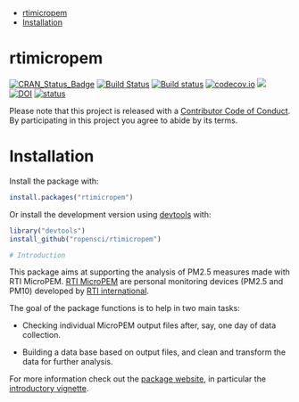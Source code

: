 -   [rtimicropem](#rtimicropem)
-   [Installation](#installation)

rtimicropem
===========

[![CRAN\_Status\_Badge](http://www.r-pkg.org/badges/version/rtimicropem)](http://cran.r-project.org/package=rtimicropem)
[![Build
Status](https://travis-ci.org/ropensci/rtimicropem.svg?branch=master)](https://travis-ci.org/ropensci/rtimicropem)
[![Build
status](https://ci.appveyor.com/api/projects/status/m77xbrmdktarl1e6?svg=true)](https://ci.appveyor.com/project/ropensci/rtimicropem)
[![codecov.io](https://codecov.io/github/ropensci/rtimicropem/coverage.svg?branch=master)](https://codecov.io/github/ropensci/rtimicropem?branch=master)
[![](https://badges.ropensci.org/126_status.svg)](https://github.com/ropensci/onboarding/issues/126)
[![DOI](https://zenodo.org/badge/DOI/10.5281/zenodo.831438.svg)](https://doi.org/10.5281/zenodo.831438)
[![status](http://joss.theoj.org/papers/10.21105/joss.00333/status.svg)](http://joss.theoj.org/papers/10.21105/joss.00333)

Please note that this project is released with a [Contributor Code of
Conduct](https://github.com/ropensci/rtimicropem/blob/master/CONDUCT.md).
By participating in this project you agree to abide by its terms.

Installation
============

Install the package with:

``` r
install.packages("rtimicropem")
```

Or install the development version using
[devtools](https://github.com/hadley/devtools) with:

``` r
library("devtools")
install_github("ropensci/rtimicropem")

# Introduction
```

This package aims at supporting the analysis of PM2.5 measures made with
RTI MicroPEM. [RTI
MicroPEM](https://www.rti.org/sites/default/files/brochures/rti_micropem.pdf)
are personal monitoring devices (PM2.5 and PM10) developed by [RTI
international](https://www.rti.org/).

The goal of the package functions is to help in two main tasks:

-   Checking individual MicroPEM output files after, say, one day of
    data collection.

-   Building a data base based on output files, and clean and transform
    the data for further analysis.

For more information check out the [package
website](http://docs.ropensci.org/rtimicropem/), in particular the
[introductory
vignette](http://docs.ropensci.org/rtimicropem/articles/chai_data_cleaning.html).
